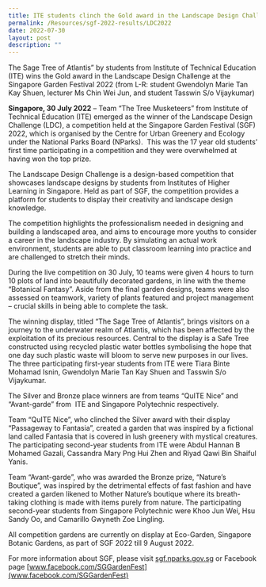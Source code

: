 ```yaml
---
title: ITE students clinch the Gold award in the Landscape Design Challenge at SGF2022
permalink: /Resources/sgf-2022-results/LDC2022
date: 2022-07-30
layout: post
description: ""
---
```

The Sage Tree of Atlantis” by students from Institute of Technical Education (ITE) wins the Gold award in the Landscape Design Challenge at the Singapore Garden Festival 2022 (from L-R: student Gwendolyn Marie Tan Kay Shuen, lecturer Ms Chin Wei Jun, and student Tasswin S/o Vijaykumar)

**Singapore, 30 July 2022** – Team “The Tree Musketeers” from Institute of Technical Education (ITE) emerged as the winner of the Landscape Design Challenge (LDC), a competition held at the Singapore Garden Festival (SGF) 2022, which is organised by the Centre for Urban Greenery and Ecology under the National Parks Board (NParks).  This was the 17 year old students’ first time participating in a competition and they were overwhelmed at having won the top prize.

The Landscape Design Challenge is a design-based competition that showcases landscape designs by students from Institutes of Higher Learning in Singapore. Held as part of SGF, the competition provides a platform for students to display their creativity and landscape design knowledge.

The competition highlights the professionalism needed in designing and building a landscaped area, and aims to encourage more youths to consider a career in the landscape industry. By simulating an actual work environment, students are able to put classroom learning into practice and are challenged to stretch their minds.

During the live competition on 30 July, 10 teams were given 4 hours to turn 10 plots of land into beautifully decorated gardens, in line with the theme “Botanical Fantasy”. Aside from the final garden designs, teams were also assessed on teamwork, variety of plants featured and project management – crucial skills in being able to complete the task.

The winning display, titled “The Sage Tree of Atlantis”, brings visitors on a journey to the underwater realm of Atlantis, which has been affected by the exploitation of its precious resources. Central to the display is a Safe Tree constructed using recycled plastic water bottles symbolising the hope that one day such plastic waste will bloom to serve new purposes in our lives. The three participating first-year students from ITE were Tiara Binte Mohamad Isnin, Gwendolyn Marie Tan Kay Shuen and Tasswin S/o Vijaykumar.

The Silver and Bronze place winners are from teams “QuITE Nice” and “Avant-garde” from  ITE and Singapore Polytechnic respectively.

Team “QuITE Nice”, who clinched the Silver award with their display “Passageway to Fantasia”, created a garden that was inspired by a fictional land called Fantasia that is covered in lush greenery with mystical creatures. The participating second-year students from ITE were Abdul Hannan B Mohamed Gazali, Cassandra Mary Png Hui Zhen and Riyad Qawi Bin Shaiful Yanis.

Team “Avant-garde”, who was awarded the Bronze prize, “Nature’s Boutique”, was inspired by the detrimental effects of fast fashion and have created a garden likened to Mother Nature’s boutique where its breath-taking clothing is made with items purely from nature. The participating second-year students from Singapore Polytechnic were Khoo Jun Wei, Hsu Sandy Oo, and Camarillo Gwyneth Zoe Lingling.

All competition gardens are currently on display at Eco-Garden, Singapore Botanic Gardens, as part of SGF 2022 till 9 August 2022.

For more information about SGF, please visit [sgf.nparks.gov.sg](sgf.nparks.gov.sg)  or Facebook page [www.facebook.com/SGGardenFest](www.facebook.com/SGGardenFest)